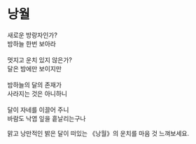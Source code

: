 <h1><strong>낭월</strong></h1>

<p>새로운 방랑자인가?
<br>밤하늘 한번 보아라
<br>
<br>멋지고 운치 있지 않은가?
<br>달은 밤에만 보이지만
<br>
<br>밤하늘의 달의 존재가
<br>사라지는 것은 아니하니
<br>
<br>달이 자네를 이끌어 주니
<br>바람도 낙엽 잎을 흩날리는구나</p>
<p>맑고 낭만적인 밝은 달이 떠있는 《낭월》의 운치를 마음 것 느껴보세요.</p>
